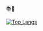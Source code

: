 📚🖖

[![Top Langs](https://github-readme-stats-git-masterrstaa-rickstaa.vercel.app/api/top-langs/?username=uteee)](https://github.com/uteee/github-readme-stats)

<!--
**uteee/uteee** is a ✨ _special_ ✨ repository because its `README.md` (this file) appears on your GitHub profile.

Here are some ideas to get you started:

- 🔭 I’m currently working on ...
- 🌱 I’m currently learning ...
- 👯 I’m looking to collaborate on ...
- 🤔 I’m looking for help with ...
- 💬 Ask me about ...
- 📫 How to reach me: ...
- 😄 Pronouns: ...
- ⚡ Fun fact: ...
-->
